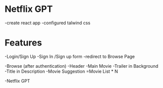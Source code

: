 # Netflix GPT

-create react app
-configured talwind css

# Features

-Login/Sign Up
-Sign In /Sign up form
-redirect to Browse Page

-Browse (after authentication)
-Header
-Main Movie
-Trailer in Background
-Title in Description
-Movie Suggestion
=Movie List \* N

-Netflix GPT
